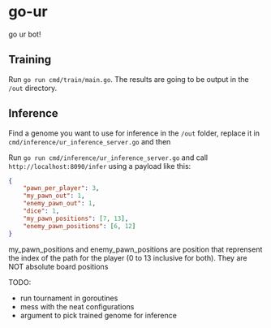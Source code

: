 # go-ur
 go ur bot!

## Training
Run `go run cmd/train/main.go`. The results are going to be output in the `/out` directory.

## Inference
Find a genome you want to use for inference in the `/out` folder, replace it in `cmd/inference/ur_inference_server.go` and then

Run `go run cmd/inference/ur_inference_server.go` and call `http://localhost:8090/infer` using a payload like this:

```json
{
	"pawn_per_player": 3,
	"my_pawn_out": 1,
	"enemy_pawn_out": 1,
	"dice": 1,
	"my_pawn_positions": [7, 13],
	"enemy_pawn_positions": [6, 12]
}
```

my_pawn_positions and enemy_pawn_positions are position that reprensent the index of the path for the player (0 to 13 inclusive for both). They are NOT absolute board positions

TODO:
- run tournament in goroutines
- mess with the neat configurations
- argument to pick trained genome for inference